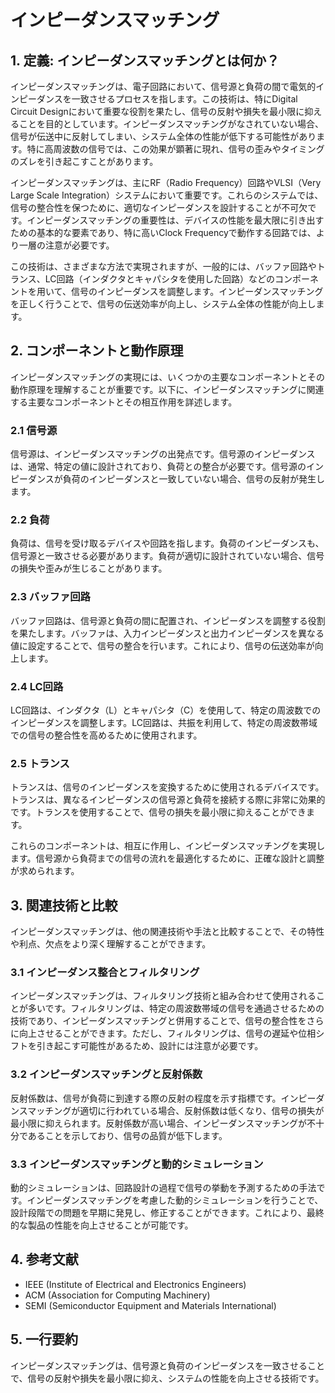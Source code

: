 # インピーダンスマッチング

## 1. 定義: インピーダンスマッチングとは何か？
インピーダンスマッチングは、電子回路において、信号源と負荷の間で電気的インピーダンスを一致させるプロセスを指します。この技術は、特にDigital Circuit Designにおいて重要な役割を果たし、信号の反射や損失を最小限に抑えることを目的としています。インピーダンスマッチングがなされていない場合、信号が伝送中に反射してしまい、システム全体の性能が低下する可能性があります。特に高周波数の信号では、この効果が顕著に現れ、信号の歪みやタイミングのズレを引き起こすことがあります。

インピーダンスマッチングは、主にRF（Radio Frequency）回路やVLSI（Very Large Scale Integration）システムにおいて重要です。これらのシステムでは、信号の整合性を保つために、適切なインピーダンスを設計することが不可欠です。インピーダンスマッチングの重要性は、デバイスの性能を最大限に引き出すための基本的な要素であり、特に高いClock Frequencyで動作する回路では、より一層の注意が必要です。

この技術は、さまざまな方法で実現されますが、一般的には、バッファ回路やトランス、LC回路（インダクタとキャパシタを使用した回路）などのコンポーネントを用いて、信号のインピーダンスを調整します。インピーダンスマッチングを正しく行うことで、信号の伝送効率が向上し、システム全体の性能が向上します。

## 2. コンポーネントと動作原理
インピーダンスマッチングの実現には、いくつかの主要なコンポーネントとその動作原理を理解することが重要です。以下に、インピーダンスマッチングに関連する主要なコンポーネントとその相互作用を詳述します。

### 2.1 信号源
信号源は、インピーダンスマッチングの出発点です。信号源のインピーダンスは、通常、特定の値に設計されており、負荷との整合が必要です。信号源のインピーダンスが負荷のインピーダンスと一致していない場合、信号の反射が発生します。

### 2.2 負荷
負荷は、信号を受け取るデバイスや回路を指します。負荷のインピーダンスも、信号源と一致させる必要があります。負荷が適切に設計されていない場合、信号の損失や歪みが生じることがあります。

### 2.3 バッファ回路
バッファ回路は、信号源と負荷の間に配置され、インピーダンスを調整する役割を果たします。バッファは、入力インピーダンスと出力インピーダンスを異なる値に設定することで、信号の整合を行います。これにより、信号の伝送効率が向上します。

### 2.4 LC回路
LC回路は、インダクタ（L）とキャパシタ（C）を使用して、特定の周波数でのインピーダンスを調整します。LC回路は、共振を利用して、特定の周波数帯域での信号の整合性を高めるために使用されます。

### 2.5 トランス
トランスは、信号のインピーダンスを変換するために使用されるデバイスです。トランスは、異なるインピーダンスの信号源と負荷を接続する際に非常に効果的です。トランスを使用することで、信号の損失を最小限に抑えることができます。

これらのコンポーネントは、相互に作用し、インピーダンスマッチングを実現します。信号源から負荷までの信号の流れを最適化するために、正確な設計と調整が求められます。

## 3. 関連技術と比較
インピーダンスマッチングは、他の関連技術や手法と比較することで、その特性や利点、欠点をより深く理解することができます。

### 3.1 インピーダンス整合とフィルタリング
インピーダンスマッチングは、フィルタリング技術と組み合わせて使用されることが多いです。フィルタリングは、特定の周波数帯域の信号を通過させるための技術であり、インピーダンスマッチングと併用することで、信号の整合性をさらに向上させることができます。ただし、フィルタリングは、信号の遅延や位相シフトを引き起こす可能性があるため、設計には注意が必要です。

### 3.2 インピーダンスマッチングと反射係数
反射係数は、信号が負荷に到達する際の反射の程度を示す指標です。インピーダンスマッチングが適切に行われている場合、反射係数は低くなり、信号の損失が最小限に抑えられます。反射係数が高い場合、インピーダンスマッチングが不十分であることを示しており、信号の品質が低下します。

### 3.3 インピーダンスマッチングと動的シミュレーション
動的シミュレーションは、回路設計の過程で信号の挙動を予測するための手法です。インピーダンスマッチングを考慮した動的シミュレーションを行うことで、設計段階での問題を早期に発見し、修正することができます。これにより、最終的な製品の性能を向上させることが可能です。

## 4. 参考文献
- IEEE (Institute of Electrical and Electronics Engineers)
- ACM (Association for Computing Machinery)
- SEMI (Semiconductor Equipment and Materials International)

## 5. 一行要約
インピーダンスマッチングは、信号源と負荷のインピーダンスを一致させることで、信号の反射や損失を最小限に抑え、システムの性能を向上させる技術です。